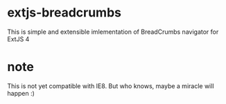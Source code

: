 extjs-breadcrumbs
=================

This is simple and extensible imlementation of BreadCrumbs navigator for ExtJS 4


note
====
This is not yet compatible with IE8. But who knows, maybe a miracle will happen :)
